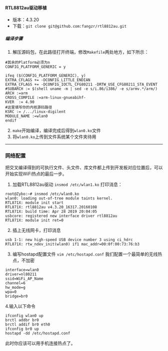#### RTL8812au驱动移植

- 版本：4.3.20
- 下载：`git clone git@github.com:fangzr/rtl8812au.git`

##### 编译步骤
1. 解压源码包，在此路径打开终端，修改`Makefile`两处地方，如下所示：
```
#其余的Platform必须为n
CONFIG_PLATFORM_GENERIC = y

ifeq ($(CONFIG_PLATFORM_GENERIC), y)
EXTRA_CFLAGS += -DCONFIG_LITTLE_ENDIAN
EXTRA_CFLAGS += -DCONFIG_IOCTL_CFG80211 -DRTW_USE_CFG80211_STA_EVENT
#SUBARCH := $(shell uname -m | sed -e s/i.86/i386/ -e s/armv.*/arm/)
ARCH :=arm
CROSS_COMPILE :=arm-linux-gnueabihf-
KVER  := 4.90
#这里填写你的内核源码路径
KSRC := /.../linux-digilent
MODULE_NAME :=wlan0
endif
```
2. `make`开始编译，编译完成后得到`wlan0.ko`文件
3. 将`wlan0.ko`上传到文件系统某个文件夹待用


---

### 网络配置
把交叉编译得到的可执行文件、头文件、库文件都上传到开发板对应位置后，可以开始实现WiFi热点的最后一步。

1. 加载RTL8812au驱动
`insmod /etc/wlan1.ko`
打印消息：
```
root@Zybo:~# insmod /etc/wlan0.ko                                               
wlan0: loading out-of-tree module taints kernel.                                
RTL871X: module init start                                                      
RTL871X: rtl8812au v4.3.20_16317.20160108                                       
RTL871X: build time: Apr 28 2019 20:04:05                                       
usbcore: registered new interface driver rtl8812au                              
RTL871X: module init ret=0 
```
2. 插上无线网卡，打印消息
```                         
usb 1-1: new high-speed USB device number 3 using ci_hdrc                       
RTL871X: rtw_ndev_init(wlan0) if1 mac_addr=00:0f:00:73:76:b3  

```
3. 编写hostapd配置文件
`vim /etc/hostapd.conf`
我们配置一个最简单的无线热点，不加密
```
interface=wlan0
driver=nl80211
ssid=WiFi_AP_Name
channel=6
hw_mode=g
wpa=0
bridge=br0
```

4.输入以下命令
```
ifconfig wlan0 up
brctl addbr br0
brctl addif br0 eth0 
ifconfig br0 up
hostapd -dd /etc/hostapd.conf

```
此时你应该可以用手机连接热点了。

